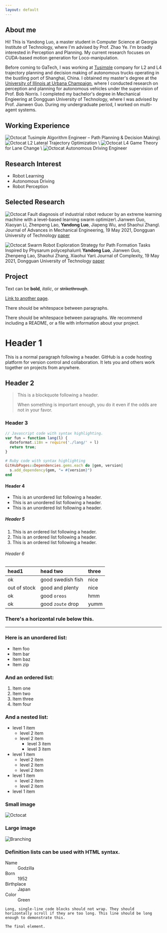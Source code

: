 ```yaml
---
layout: default
---
```


## About me

Hi! This is Yandong Luo, a master student in Computer Science at Georgia Institute of Technology, where I'm advised by Prof. Zhao Ye. I'm broadly interested in Perception and Planning. My current research focuses on CUDA-based motion generation for Loco-manipulation.

Before coming to GaTech, I was working at [Tusimple](https://en.wikipedia.org/wiki/TuSimple) company for L2 and L4 trajectory planning and decision making of autonomous trucks operating in the bustling port of Shanghai, China. I obtained my master's degree at the [University of Illinois at Urbana Champaign](https://illinois.edu/), where I conducted research on perception and planning for autonomous vehicles under the supervision of Prof. Bob Norris. I completed my bachelor's degree in Mechanical Engieering at Dongguan University of Technology, where I was advised by Prof. Jianwen Guo. During my undergraduate period, I worked on multi-agent systems.



## Working Experience
![Octocat](/assets/img/TuSimple_Logo.jpg) Tusimple Algorithm Engineer – Path Planning & Decision Making\\
![Octocat](/assets/img/Tusimple_Cut_In.gif) L2 Lateral Trajectory Optimization \\
![Octocat](/assets/img/game_theory.png) L4 Game Theory for Lane Change \\
![Octocat](/assets/img/yelink.png) Autonomous Driving Engineer
<!-- ![Octocat](/assets/img/Tusimple_Cut_In.gif)  -->

## Research Interest
*   Robot Learning
*   Autonomous Driving
*   Robot Perception

## Selected Research
![Octocat](/assets/img/arm.jpg) Fault diagnosis of industrial robot reducer by an extreme learning machine with a level-based learning swarm optimizer\\
Jianwen Guo, Xiaoyan Li, Zhenpeng Lao, **Yandong Luo**, Jiapeng Wu, and Shaohui Zhang\\
Journal of Advances in Mechanical Engineering, 19 May 2021, Dongguan University of Technology
[paper](https://journals.sagepub.com/doi/10.1177/16878140211019540)

![Octocat](/assets/img/rnn.gif) Swarm Robot Exploration Strategy for Path Formation Tasks Inspired by Physarum polycephalum\\
**Yandong Luo**, Jianwen Guo, Zhenpeng Lao, Shaohui Zhang, Xiaohui Yan\\
Journal of Complexity, 19 May 2021, Dongguan University of Technology
[paper](https://onlinelibrary.wiley.com/doi/10.1155/2021/6698421)

## Project
<!-- ![Octocat](/assets/img/Tusimple_Cut_In.gif)  -->
Text can be **bold**, _italic_, or ~~strikethrough~~.

[Link to another page](./another-page.html).

There should be whitespace between paragraphs.

There should be whitespace between paragraphs. We recommend including a README, or a file with information about your project.

# Header 1

This is a normal paragraph following a header. GitHub is a code hosting platform for version control and collaboration. It lets you and others work together on projects from anywhere.

## Header 2

> This is a blockquote following a header.
>
> When something is important enough, you do it even if the odds are not in your favor.

### Header 3

```js
// Javascript code with syntax highlighting.
var fun = function lang(l) {
  dateformat.i18n = require('./lang/' + l)
  return true;
}
```

```ruby
# Ruby code with syntax highlighting
GitHubPages::Dependencies.gems.each do |gem, version|
  s.add_dependency(gem, "= #{version}")
end
```

#### Header 4

*   This is an unordered list following a header.
*   This is an unordered list following a header.
*   This is an unordered list following a header.

##### Header 5

1.  This is an ordered list following a header.
2.  This is an ordered list following a header.
3.  This is an ordered list following a header.

###### Header 6

| head1        | head two          | three |
|:-------------|:------------------|:------|
| ok           | good swedish fish | nice  |
| out of stock | good and plenty   | nice  |
| ok           | good `oreos`      | hmm   |
| ok           | good `zoute` drop | yumm  |

### There's a horizontal rule below this.

* * *

### Here is an unordered list:

*   Item foo
*   Item bar
*   Item baz
*   Item zip

### And an ordered list:

1.  Item one
1.  Item two
1.  Item three
1.  Item four

### And a nested list:

- level 1 item
  - level 2 item
  - level 2 item
    - level 3 item
    - level 3 item
- level 1 item
  - level 2 item
  - level 2 item
  - level 2 item
- level 1 item
  - level 2 item
  - level 2 item
- level 1 item

### Small image

![Octocat](https://github.githubassets.com/images/icons/emoji/octocat.png)

### Large image

![Branching](https://guides.github.com/activities/hello-world/branching.png)


### Definition lists can be used with HTML syntax.

<dl>
<dt>Name</dt>
<dd>Godzilla</dd>
<dt>Born</dt>
<dd>1952</dd>
<dt>Birthplace</dt>
<dd>Japan</dd>
<dt>Color</dt>
<dd>Green</dd>
</dl>

```
Long, single-line code blocks should not wrap. They should horizontally scroll if they are too long. This line should be long enough to demonstrate this.
```

```
The final element.
```
